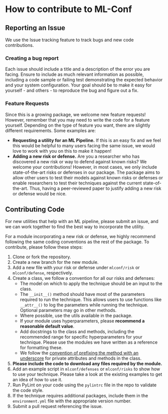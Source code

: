 # How to contribute to ML-Conf

## Reporting an Issue
We use the Issue tracking feature to track bugs and new code contributions. 

### Creating a bug report
Each issue should include a title and a description of the error you are facing. Ensure to include as much relevant information as possible, including a code sample or failing test demonstrating the expected behavior and your system configuration. Your goal should be to make it easy for yourself - and others - to reproduce the bug and figure out a fix.

### Feature Requests
Since this is a growing package, we welcome new feature requests! However, remember that you may need to write the code for a feature yourself. Depending on the type of feature you want, there are slightly different requirements. Some examples are:
- **Requesting a utility for an ML Pipeline.**
If this is an easy fix and we feel this would be helpful to many users facing the same issue, we would love to work with you on this to make it happen! 
- **Adding a new risk or defense.** 
Are you a researcher who has discovered a new risk or way to defend against known risks? We welcome your contributions! However, in most cases, we only include state-of-the-art risks or defenses in our package. The package aims to allow other users to test their models against known risks or defenses or enable researchers to test their techniques against the current state-of-the-art. Thus, having a peer-reviewed paper to justify adding a new risk or defense would be nice.

## Contributing Code
For new utilities that help with an ML pipeline, please submit an issue, and we can work together to find the best way to incorporate the utility. 

For a module incorporating a new risk or defense, we highly recommend following the same coding conventions as the rest of the package. To contribute, please follow these steps:
1. Clone or fork the repository.
2. Create a new branch for the new module.
3. Add a new file with your risk or defense under `mlconf/risk` or `mlconf/defense`, respectively.
4. Create a class, we follow a convention for all our risks and defenses:
    - The model on which to apply the technique should be an input to the class. 
    - The `__init__()` method should have most of the parameters required to run the technique. This allows users to use functions like `__attr__()` to log the parameters while running the technique. Optional parameters may go in other methods.
    - Where possible, use the utils available in the package.
    - If your module uses hyperparameters, please **recommend a reasonable default value**. 
    - Add docstrings to the class and methods, including the recommended range for specific hyperparameters for your technique. Please use the modules we have written as a reference for formatting these. 
    - We follow the [convention of prefixing the method with an underscore](https://docs.python.org/2/tutorial/classes.html#private-variables-and-class-local-references) for private attributes and methods in the class.
5. **Please include the code to download any files required by the module.**
6. Add an example script in `mlconf/defenses` or `mlconf/risks` to show how to use your technique. Please take a look at the existing examples to get an idea of how to use it. 
7. Run PyLint on your code using the `pylintrc` file in the repo to validate the code style.
8. If the technique requires additional packages, include them in the `environment.yml` file with the appropriate version number.
9. Submit a pull request referencing the issue. 
